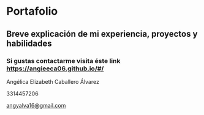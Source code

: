 # Portafolio 

## Breve explicación de mi experiencia, proyectos y habilidades 

### Si gustas contactarme visita éste link https://angieeca06.github.io/#/

Angélica Elizabeth Caballero Álvarez 

3314457206

angyalva16@gmail.com